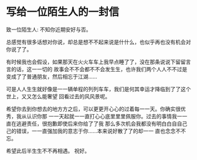 # 写给一位陌生人的一封信

致⼀位陌⽣人: 
不知你近期安好与否。 

总感觉有很多话想对你说，却总是想不不起来说是什什么，也似乎再也没有机会对你说了了。

有时候我也会假设，如果那天在⽕火⻋车上我早点睡了了，没在那条说说下留留⾔言的话，这⼀一切的 故事会不不会都不不会发⽣生，也许我们两个⼈人不不过是变成了了普通朋友，然后相忘于江湖...... 

可是⼈人⽣生就好像是⼀一辆单程的列列⻋车，我们是何其幸运才降临到了了这个世上，⼜又怎么能奢望 回看过去的⻛风景呢。 

希望你去到你想去的地⽅方之后，可以更更开⼼心的过着每⼀一天。你确实很优秀，我从认识你那 ⼀一天起就⼀一直打⼼心底⾥里里佩服你。过去的事情我⼀一直在逃避责任，很抱歉即使后来你给了了我 那么多次机会我都没有明⽩白⾃自⼰己的错误，⼀一直强加我的意志于你......本来说好散了了的却⼀一 直也念念不不忘。 

希望此后半⽣生不不再相遇。
祝好。